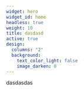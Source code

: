 ```yaml
---
widget: hero
widget_id: home
headless: true
weight: 10
title: dasdasd
active: true
design:
  columns: "2"
  background:
    text_color_light: false
    image_darken: 0
---
```

dasdasdas